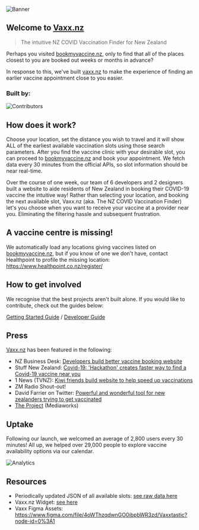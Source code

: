 ![Banner](https://i.imgur.com/uQrEML4.png)

## Welcome to [Vaxx.nz](https://vaxx.nz)

> The intuitive NZ COVID Vaccination Finder for New Zealand

Perhaps you visited [bookmyvaccine.nz](https://bookmyvaccine.nz), only to find that all of the places closest to you are booked out weeks or months in advance?

In response to this, we've built [vaxx.nz](https://vaxx.nz) to make the experience of finding an earlier vaccine appointment close to you easier.

### Built by:

![Contributors](https://contrib.rocks/image?repo=vaxxnz/vaxxnz)

## How does it work?

Choose your location, set the distance you wish to travel and it will show ALL of the earliest available vaccination slots using those search parameters. After you find the vaccine clinic with your desirable slot, you can proceed to [bookmyvaccine.nz](https://bookmyvaccine.nz) and book your appointment. We fetch data every 30 minutes from the official APIs, so slot information should be near real-time.

Over the course of one week, our team of 6 developers and 2 designers built a website to aide residents of New Zealand in booking their COVID-19 vaccine the intuitive way! Rather than selecting your location, and booking the next available slot, Vaxx.nz (aka. The NZ COVID Vaccination Finder) let's you choose when you want to receive your vaccine at a provider near you. Eliminating the filtering hassle and subsequent frustration.

## A vaccine centre is missing!

We automatically load any locations giving vaccines listed on [bookmyvaccine.nz](https://bookmyvaccine.nz), but if you know of one we don't have, contact Healthpoint to profile the missing location: https://www.healthpoint.co.nz/register/

## How to get involved

We recognise that the best projects aren't built alone. If you would like to contribute, check out the guides below:

[Getting Started Guide](CONTRIBUTING.md) / [Developer Guide](CONTRIBUTING_DEV.md)

## Press

[Vaxx.nz](https://vaxx.nz) has been featured in the following:

- NZ Business Desk: [Developers build better vaccine booking website](https://businessdesk.co.nz/article/news-in-brief/developers-build-better-vaccine-booking-website)
- Stuff New Zealand: [Covid-19: 'Hackathon' creates faster way to find a Covid-19 vaccine near you](https://www.stuff.co.nz/national/health/coronavirus/126293947/covid19-hackathon-creates-faster-way-to-find-a-covid19-vaccine-near-you)
- 1 News (TVNZ): [Kiwi friends build website to help speed up vaccinations](https://www.tvnz.co.nz/one-news/new-zealand/kiwi-friends-build-website-help-speed-up-vaccinations)
- ZM Radio Shout-out!
- David Farrier on Twitter: [Powerful and wonderful tool for new zealanders trying to get vaccinated](https://twitter.com/davidfarrier/status/1434717951798611968)
- [The Project](https://www.youtube.com/watch?v=erZ6kTJTpmI) (Mediaworks)

## Uptake

Following our launch, we welcomed an average of 2,800 users every 30 minutes! All up, we helped over 29,000 people to explore vaccine availability options via our calendar.

![Analytics](https://i.imgur.com/YjUZL9j.png)

## Resources

- Periodically updated JSON of all available slots: [see raw data here](https://github.com/vaxxnz/vaxxnzlocations)
- Vaxx.nz Widget: [see here](https://docs.vaxx.nz)
- Vaxx Figma Assets: https://www.figma.com/file/4oWThzqdwnGO0ibpbWR3zd/Vaxxtastic?node-id=0%3A1
